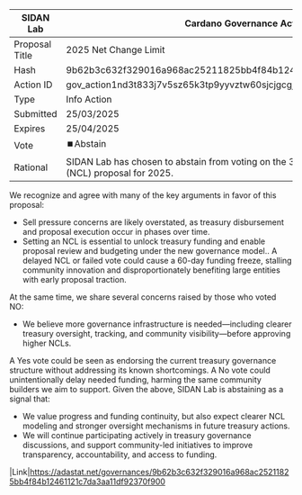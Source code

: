 | SIDAN Lab      | Cardano Governance Actions                                                                            |
| -------------- | ----------------------------------------------------------------------------------------------------- |
| Proposal Title | 2025 Net Change Limit                                                                                 |
| Hash           | 9b62b3c632f329016a968ac25211825bb4f84b12461121c7da3aa11df92370f900                                    |
| Action ID      | gov_action1nd3t833j7v5sz65k3tp9yyvztw60sjcjgcgjr37682s3m7frwrusqmd2k80                                |
| Type           | Info Action                                                                                           |
| Submitted      | 25/03/2025                                                                                            |
| Expires        | 25/04/2025                                                                                            |
| Vote           | ⏹️Abstain                                                                                             |
| Rational       | SIDAN Lab has chosen to abstain from voting on the 350M ADA Net Change Limit (NCL) proposal for 2025. |

We recognize and agree with many of the key arguments in favor of this proposal:

- Sell pressure concerns are likely overstated, as treasury disbursement and proposal execution occur in phases over time.
- Setting an NCL is essential to unlock treasury funding and enable proposal review and budgeting under the new governance model.. A delayed NCL or failed vote could cause a 60-day funding freeze, stalling community innovation and disproportionately benefiting large entities with early proposal traction.

At the same time, we share several concerns raised by those who voted NO:

- We believe more governance infrastructure is needed—including clearer treasury oversight, tracking, and community visibility—before approving higher NCLs.

A Yes vote could be seen as endorsing the current treasury governance structure without addressing its known shortcomings.
A No vote could unintentionally delay needed funding, harming the same community builders we aim to support.
Given the above, SIDAN Lab is abstaining as a signal that:

- We value progress and funding continuity, but also expect clearer NCL modeling and stronger oversight mechanisms in future treasury actions.
- We will continue participating actively in treasury governance discussions, and support community-led initiatives to improve transparency, accountability, and access to funding.

|Link|https://adastat.net/governances/9b62b3c632f329016a968ac25211825bb4f84b12461121c7da3aa11df92370f900
